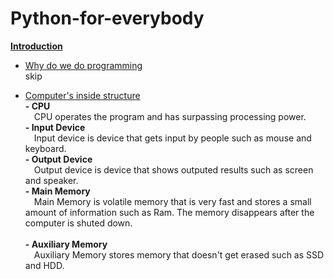 # Python-for-everybody
<ins>**Introduction**</ins>

- <ins>Why do we do programming</ins> <br />
  skip

- <ins>Computer's inside structure</ins> <br />
  **- CPU** <br />
    &emsp;CPU operates the program and has surpassing processing power. <br />
  **- Input Device** <br />
    &emsp;Input device is device that gets input by people such as mouse and keyboard. <br />
  **- Output Device** <br />
    &emsp;Output device is device that shows outputed results such as screen and speaker. <br />
  **- Main Memory** <br />
    &emsp;Main Memory is volatile memory that is very fast and stores a small amount of information such as Ram. The memory disappears after the computer is shuted down.<br /><br />
  **- Auxiliary Memory** <br />
    &emsp;Auxiliary Memory stores memory that doesn't get erased such as SSD and HDD. <br /><br /><br />
    

  
